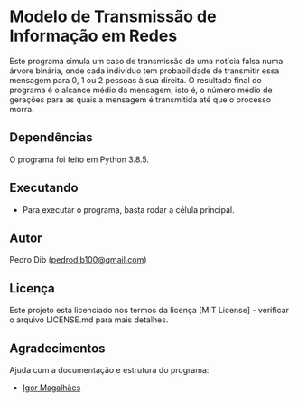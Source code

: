 # Modelo de Transmissão de Informação em Redes


Este programa simula um caso de transmissão de uma notícia falsa numa árvore binária, onde cada indivíduo tem probabilidade de transmitir essa mensagem para 0, 1 ou 2 pessoas à sua direita. O resultado final do programa é o alcance médio da mensagem, isto é, o número médio de gerações para as quais a mensagem é transmitida até que o processo morra.


## Dependências

O programa foi feito em Python 3.8.5.


## Executando

* Para executar o programa, basta rodar a célula principal.


## Autor

Pedro Dib (pedrodib100@gmail.com)

## Licença

Este projeto está licenciado nos termos da licença [MIT License] - verificar o arquivo LICENSE.md para mais detalhes.



## Agradecimentos

Ajuda com a documentação e estrutura do programa:
* [Igor Magalhães](https://github.com/igormagalhaesr)
